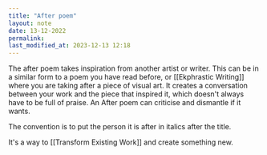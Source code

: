 ```yaml
---
title: "After poem"
layout: note
date: 13-12-2022
permalink:
last_modified_at: 2023-12-13 12:18
---
```


The after poem takes inspiration from another artist or writer. This can be in a similar form to a poem you have read before, or [[Ekphrastic Writing]] where you are taking after a piece of visual art. It creates a conversation between your work and the piece that inspired it, which doesn't always have to be full of praise. An After poem can criticise and dismantle if it wants. 

The convention is to put the person it is after in italics after the title.

It's a way to [[Transform Existing Work]] and create something new.
